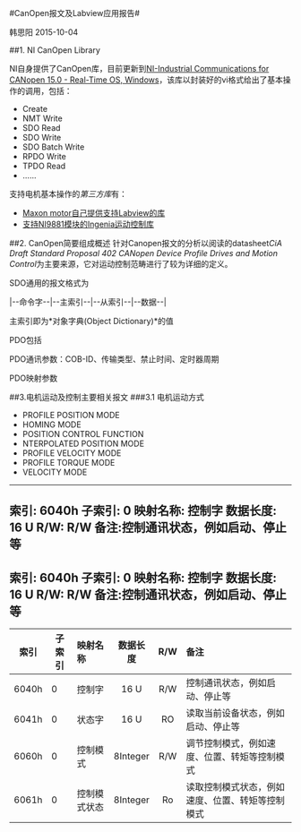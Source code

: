 #CanOpen报文及Labview应用报告#

韩思阳
2015-10-04

##1. NI CanOpen Library

NI自身提供了CanOpen库，目前更新到[NI-Industrial Communications for CANopen 15.0 - Real-Time OS, Windows](http://www.ni.com/download/ni-industrial-communications-for-canopen-15.0/5438/en/)，该库以封装好的vi格式给出了基本操作的调用，包括：

* Create
* NMT Write
* SDO Read
* SDO Write
* SDO Batch Write
* RPDO Write
* TPDO Read
* ......

支持电机基本操作的*第三方库*有：

* [Maxon motor自己提供支持Labview的库](http://sine.ni.com/nips/cds/view/p/lang/zhs/nid/209755)
* [支持NI9881模块的Ingenia运动控制库](http://sine.ni.com/nips/cds/view/p/lang/zhs/nid/210877)

##2. CanOpen简要组成概述
针对Canopen报文的分析以阅读的datasheet*CiA Draft Standard Proposal 402 CANopen Device Profile Drives and Motion Control*为主要来源，它对运动控制范畴进行了较为详细的定义。

SDO通用的报文格式为

|--命令字--|--主索引--|--从索引--|--数据--|

主索引即为*对象字典(Object Dictionary)*的值

PDO包括

PDO通讯参数：COB-ID、传输类型、禁止时间、定时器周期

PDO映射参数

##3.电机运动及控制主要相关报文
###3.1 电机运动方式

* PROFILE POSITION MODE
* HOMING MODE
* POSITION CONTROL FUNCTION
* NTERPOLATED POSITION MODE
* PROFILE VELOCITY MODE
* PROFILE TORQUE MODE
* VELOCITY MODE

---
索引: 6040h
子索引: 0
映射名称: 控制字
数据长度: 16 U
R/W: R/W
备注:控制通讯状态，例如启动、停止等
---
索引: 6040h
子索引: 0
映射名称: 控制字
数据长度: 16 U
R/W: R/W
备注:控制通讯状态，例如启动、停止等
---

|索引        |子索引           |映射名称  | 数据长度 | R/W | 备注 |
| ----- | -- | :---------------| :--------------:| :---:|:--------------------------------------------------------------------------|
| 6040h | 0 | 控制字 | 16 U | R/W |  控制通讯状态，例如启动、停止等|
| 6041h | 0 | 状态字 | 16 U | RO |  读取当前设备状态，例如启动、停止等|
| 6060h | 0 | 控制模式 | 8Integer | R/W |  调节控制模式，例如速度、位置、转矩等控制模式|
| 6061h | 0 | 控制模式状态 | 8Integer | Ro |  读取控制模式状态，例如速度、位置、转矩等控制模式|
